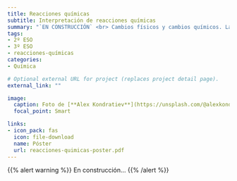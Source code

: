 ```yaml
---
title: Reacciones químicas
subtitle: Interpretación de reacciones químicas
summary: "`EN CONSTRUCCIÓN` <br> Cambios físicos y cambios químicos. La reacción química. Iniciación a la estequiometría. Ley de conservación de la masa. Velocidad de reacción. La química en la sociedad y el medio ambiente."
tags:
- 2º ESO
- 3º ESO
- reacciones-químicas
categories:
- Química

# Optional external URL for project (replaces project detail page).
external_link: ""

image:
  caption: Foto de [**Alex Kondratiev**](https://unsplash.com/@alexkondratiev) en [Unsplash](https://unsplash.com)
  focal_point: Smart

links:
- icon_pack: fas
  icon: file-download
  name: Póster
  url: reacciones-quimicas-poster.pdf  
---
```


{{% alert warning %}}
En construcción...
{{% /alert %}}